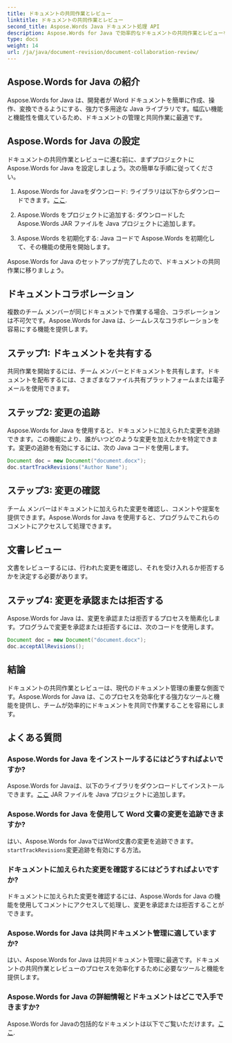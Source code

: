 ```yaml
---
title: ドキュメントの共同作業とレビュー
linktitle: ドキュメントの共同作業とレビュー
second_title: Aspose.Words Java ドキュメント処理 API
description: Aspose.Words for Java で効率的なドキュメントの共同作業とレビューを実現します。変更を追跡し、ドキュメントを共有し、ワークフローを合理化する方法を学びます。
type: docs
weight: 14
url: /ja/java/document-revision/document-collaboration-review/
---
```


## Aspose.Words for Java の紹介

Aspose.Words for Java は、開発者が Word ドキュメントを簡単に作成、操作、変換できるようにする、強力で多用途な Java ライブラリです。幅広い機能と機能性を備えているため、ドキュメントの管理と共同作業に最適です。

## Aspose.Words for Java の設定

ドキュメントの共同作業とレビューに進む前に、まずプロジェクトに Aspose.Words for Java を設定しましょう。次の簡単な手順に従ってください。

1.  Aspose.Words for Javaをダウンロード: ライブラリは以下からダウンロードできます。[ここ](https://releases.aspose.com/words/java/).

2. Aspose.Words をプロジェクトに追加する: ダウンロードした Aspose.Words JAR ファイルを Java プロジェクトに追加します。

3. Aspose.Words を初期化する: Java コードで Aspose.Words を初期化して、その機能の使用を開始します。

Aspose.Words for Java のセットアップが完了したので、ドキュメントの共同作業に移りましょう。

## ドキュメントコラボレーション

複数のチーム メンバーが同じドキュメントで作業する場合、コラボレーションは不可欠です。Aspose.Words for Java は、シームレスなコラボレーションを容易にする機能を提供します。

## ステップ1: ドキュメントを共有する

共同作業を開始するには、チーム メンバーとドキュメントを共有します。ドキュメントを配布するには、さまざまなファイル共有プラットフォームまたは電子メールを使用できます。

## ステップ2: 変更の追跡

Aspose.Words for Java を使用すると、ドキュメントに加えられた変更を追跡できます。この機能により、誰がいつどのような変更を加えたかを特定できます。変更の追跡を有効にするには、次の Java コードを使用します。

```java
Document doc = new Document("document.docx");
doc.startTrackRevisions("Author Name");
```

## ステップ3: 変更の確認

チーム メンバーはドキュメントに加えられた変更を確認し、コメントや提案を提供できます。Aspose.Words for Java を使用すると、プログラムでこれらのコメントにアクセスして処理できます。

## 文書レビュー

文書をレビューするには、行われた変更を確認し、それを受け入れるか拒否するかを決定する必要があります。

## ステップ4: 変更を承認または拒否する

Aspose.Words for Java は、変更を承認または拒否するプロセスを簡素化します。プログラムで変更を承認または拒否するには、次のコードを使用します。

```java
Document doc = new Document("document.docx");
doc.acceptAllRevisions();
```

## 結論

ドキュメントの共同作業とレビューは、現代のドキュメント管理の重要な側面です。Aspose.Words for Java は、このプロセスを効率化する強力なツールと機能を提供し、チームが効率的にドキュメントを共同で作業することを容易にします。

## よくある質問

### Aspose.Words for Java をインストールするにはどうすればよいですか?

 Aspose.Words for Javaは、以下のライブラリをダウンロードしてインストールできます。[ここ](https://releases.aspose.com/words/java/) JAR ファイルを Java プロジェクトに追加します。

### Aspose.Words for Java を使用して Word 文書の変更を追跡できますか?

はい、Aspose.Words for JavaではWord文書の変更を追跡できます。`startTrackRevisions`変更追跡を有効にする方法。

### ドキュメントに加えられた変更を確認するにはどうすればよいですか?

ドキュメントに加えられた変更を確認するには、Aspose.Words for Java の機能を使用してコメントにアクセスして処理し、変更を承認または拒否することができます。

### Aspose.Words for Java は共同ドキュメント管理に適していますか?

はい、Aspose.Words for Java は共同ドキュメント管理に最適です。ドキュメントの共同作業とレビューのプロセスを効率化するために必要なツールと機能を提供します。

### Aspose.Words for Java の詳細情報とドキュメントはどこで入手できますか?

 Aspose.Words for Javaの包括的なドキュメントは以下でご覧いただけます。[ここ](https://reference.aspose.com/words/java/).